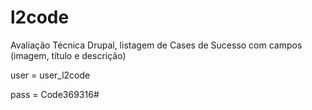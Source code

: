 # l2code

Avaliação Técnica Drupal, listagem de Cases de Sucesso  com campos (imagem, título e descrição)

user = user_l2code

pass = Code369316#
